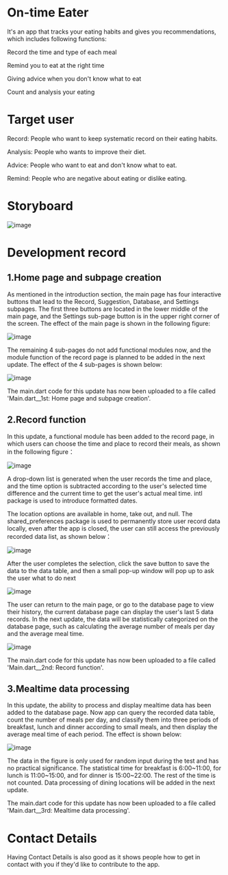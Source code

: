 # On-time Eater

It's an app that tracks your eating habits and gives you recommendations, which includes following functions:

Record the time and type of each meal

Remind you to eat at the right time

Giving advice when you don't know what to eat

Count and analysis your eating 


# Target user

Record: People who want to keep systematic record on their eating habits.

Analysis: People who wants to improve their diet.

Advice: People who want to eat and don't know what to eat.

Remind: People who are negative about eating or dislike eating.


# Storyboard

![image](https://github.com/zczqy80/Eater/assets/146266229/7cbc7317-e73e-4acc-8c1a-03bc8ef11e97)


# Development record

##  1.Home page and subpage creation

As mentioned in the introduction section, the main page has four interactive buttons that lead to the Record, Suggestion, Database, and Settings subpages. The first three buttons are located in the lower middle of the main page, and the Settings sub-page button is in the upper right corner of the screen. The effect of the main page is shown in the following figure:

![image](https://github.com/zczqy80/Eater/assets/146266229/cdaa4e3e-580a-464b-bf9d-391217a0904b)

The remaining 4 sub-pages do not add functional modules now, and the module function of the record page is planned to be added in the next update. The effect of the 4 sub-pages is shown below:

![image](https://github.com/zczqy80/Eater/assets/146266229/e46f74d3-fc68-4781-9c92-654369d6c28d)

The main.dart code for this update has now been uploaded to a file called 'Main.dart__1st: Home page and subpage creation'.

##  2.Record function

In this update, a functional module has been added to the record page, in which users can choose the time and place to record their meals, as shown in the following figure：

![image](https://github.com/zczqy80/Eater/assets/146266229/0446c7bd-f01c-411b-ac73-1c79c5e38952)

A drop-down list is generated when the user records the time and place, and the time option is subtracted according to the user's selected time difference and the current time to get the user's actual meal time. intl package is used to introduce formatted dates. 

The location options are available in home, take out, and null. The shared_preferences package is used to permanently store user record data locally, even after the app is closed, the user can still access the previously recorded data list, as shown below：

![image](https://github.com/zczqy80/Eater/assets/146266229/80141044-6403-48c7-a713-696f800b4af9)

After the user completes the selection, click the save button to save the data to the data table, and then a small pop-up window will pop up to ask the user what to do next

![image](https://github.com/zczqy80/Eater/assets/146266229/7c49e28a-f00b-4e68-9fd2-fc61d1369e5c)

The user can return to the main page, or go to the database page to view their history, the current database page can display the user's last 5 data records. In the next update, the data will be statistically categorized on the database page, such as calculating the average number of meals per day and the average meal time.

![image](https://github.com/zczqy80/Eater/assets/146266229/b0ef8f9a-0548-422e-b234-14ea0c6be670)

The main.dart code for this update has now been uploaded to a file called 'Main.dart__2nd: Record function'.

##  3.Mealtime data processing

In this update, the ability to process and display mealtime data has been added to the database page. Now app can query the recorded data table, count the number of meals per day, and classify them into three periods of breakfast, lunch and dinner according to small meals, and then display the average meal time of each period. The effect is shown below:

![image](https://github.com/zczqy80/Eater/assets/146266229/aa5fe42b-9804-4a28-b9a3-867d6a4d4eb6)

The data in the figure is only used for random input during the test and has no practical significance. The statistical time for breakfast is 6:00~11:00, for lunch is 11:00~15:00, and for dinner is 15:00~22:00. The rest of the time is not counted. Data processing of dining locations will be added in the next update.

The main.dart code for this update has now been uploaded to a file called 'Main.dart__3rd: Mealtime data processing'.

#  Contact Details

Having Contact Details is also good as it shows people how to get in contact with you if they'd like to contribute to the app. 
